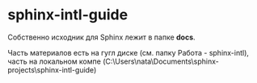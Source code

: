 # sphinx-intl-guide

Собственно исходник для Sphinx лежит в папке **docs**.

Часть материалов есть на гугл диске (см. папку Работа - sphinx-intl), часть на локальном компе (C:\Users\nata\Documents\sphinx-projects\sphinx-intl-guide)
